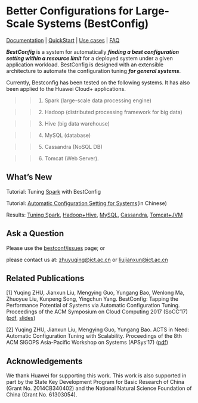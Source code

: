 

Better Configurations for Large-Scale Systems (BestConfig)
====================================

[Documentation](http://bestconfig.readthedocs.io) | [QuickStart](http://bestconfig.readthedocs.io/en/latest/source/how%20to%20apply/index_howtoapply.html) | [Use cases](http://bestconfig.readthedocs.io/en/latest/source/examples/index_usecase.html) | [FAQ](http://bestconfig.readthedocs.io/en/latest/source/faq/index_faq.html) 

***BestConfig*** is a system for automatically ***finding a best configuration setting within a resource limit*** for a deployed system under a given application workload. BestConfig is designed with an extensible architecture to automate the configuration tuning ***for general systems***.

Currently, Bestconfig has been tested on the following systems. It has also been applied to the Huawei Cloud+ applications.
>>1. Spark (large-scale data processing engine)
    
>>2. Hadoop (distributed processing framework for big data)</font>
    
>>3. Hive (big data warehouse)
    
>>4. MySQL (database)
    
>>5. Cassandra (NoSQL DB)
    
>>6. Tomcat (Web Server).

What’s New
-----------

Tutorial: Tuning [Spark](http://bestconfig.readthedocs.io/en/latest/source/how%20to%20apply/index_howtoapply.html) with BestConfig

Tutorial: [Automatic Configuration Setting for Systems](https://docs.google.com/viewer?a=v&pid=sites&srcid=ZGVmYXVsdGRvbWFpbnx6aHV5dXFpbmd8Z3g6NmI1ZTYxMDc2N2FiOWMwNQ)(in Chinese)

Results: [Tuning Spark](http://bestconfig.readthedocs.io/en/latest/source/examples/spark.html), [Hadoop+Hive](http://bestconfig.readthedocs.io/en/latest/source/examples/hadoop.html), [MySQL](http://bestconfig.readthedocs.io/en/latest/source/examples/mysql.html), [Cassandra](http://bestconfig.readthedocs.io/en/latest/source/examples/cassandra.html), [Tomcat+JVM](http://bestconfig.readthedocs.io/en/latest/source/examples/tomcat.html)


Ask a Question
--------------------

  Please use the [bestconf/issues](https://github.com/zhuyuqing/bestconf/issues) page; or
  
  please contact us at: zhuyuqing@ict.ac.cn or liujianxun@ict.ac.cn

Related Publications
--------------------
[1] Yuqing ZHU, Jianxun Liu, Mengying Guo, Yungang Bao, Wenlong Ma, Zhuoyue Liu, Kunpeng Song, Yingchun Yang. BestConfig: Tapping the Performance Potential of Systems via Automatic Configuration Tuning. Proceedings of the ACM Symposium on Cloud Computing 2017 (SoCC’17) ([pdf](https://arxiv.org/abs/1710.03439), [slides](https://docs.google.com/viewer?a=v&pid=sites&srcid=ZGVmYXVsdGRvbWFpbnx6aHV5dXFpbmd8Z3g6N2MwMjQxOWJjMzE5ZmMzMw))

[2] Yuqing ZHU, Jianxun Liu, Mengying Guo, Yungang Bao. ACTS in Need: Automatic Configuration Tuning with Scalability. Proceedings of the 8th ACM SIGOPS Asia-Pacific Workshop on Systems (APSys’17) ([pdf](https://arxiv.org/abs/1708.01349))

Acknowledgements
--------------------

We thank Huawei for supporting this work. This work is also supported in part by the State Key Development Program for Basic Research of China (Grant No. 2014CB340402) and the National Natural Science Foundation of China (Grant No. 61303054).

